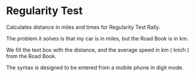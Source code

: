 # Regularity Test

Calculates distance in miles and times for Regularity Test Rally.

The problem it solves is that my car is in miles, but the Road Book is in km.

We fill the text box with the distance, and the average speed in km ( km/h ) from the Road Book.

The syntax is designed to be entered from a mobile phone in digit mode.

